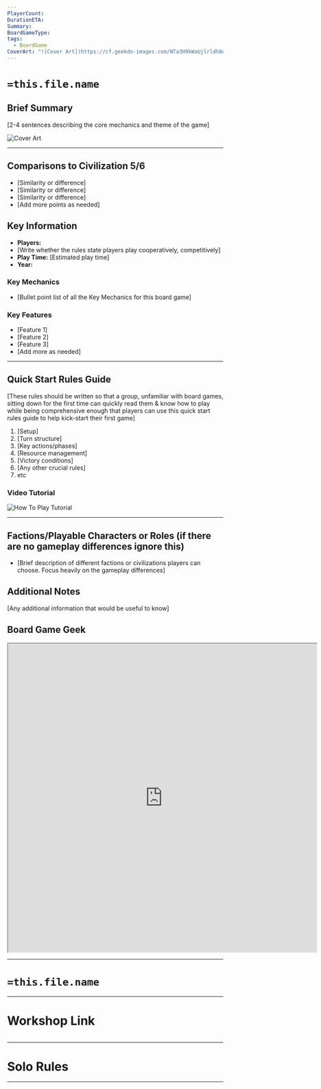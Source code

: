 ```yaml
---
PlayerCount: 
DurationETA: 
Summary: 
BoardGameType: 
tags:
  - BoardGame
CoverArt: "![Cover Art](https://cf.geekdo-images.com/NTa3H9kWaUjlrldh8qgYlg__imagepage/img/s5KJQMMugECCHgNtQXGszlGcIM0=/fit-in/900x600/filters:no_upscale():strip_icc()/pic7203331.jpg)"
---
```


# `=this.file.name`

## Brief Summary
[2-4 sentences describing the core mechanics and theme of the game]

![Cover Art](https://cf.geekdo-images.com/NTa3H9kWaUjlrldh8qgYlg__imagepage/img/s5KJQMMugECCHgNtQXGszlGcIM0=/fit-in/900x600/filters:no_upscale():strip_icc()/pic7203331.jpg)

---
## Comparisons to Civilization 5/6
- [Similarity or difference]
- [Similarity or difference]
- [Similarity or difference]
- [Add more points as needed]

## Key Information
- **Players:** 
- [Write whether the rules state players play cooperatively, competitively]
- **Play Time:** [Estimated play time]
- **Year:** 

### Key Mechanics
- [Bullet point list of all the Key Mechanics for this board game]

### Key Features
- [Feature 1]
- [Feature 2]
- [Feature 3]
- [Add more as needed]

---
## Quick Start Rules Guide
[These rules should be written so that a group, unfamiliar with board games, sitting down for the first time can quickly read them & know how to play while being comprehensive enough that players can use this quick start rules guide to help kick-start their first game]
1. [Setup]
2. [Turn structure]
3. [Key actions/phases]
4. [Resource management]
5. [Victory conditions]
6. [Any other crucial rules]
7. etc

### Video Tutorial
![How To Play Tutorial]()

---
## Factions/Playable Characters or Roles (if there are no gameplay differences ignore this)
- [Brief description of different factions or civilizations players can choose. Focus heavily on the gameplay differences]

## Additional Notes
[Any additional information that would be useful to know]

## Board Game Geek
<iframe src="https://boardgamegeek.com/boardgame/342372/the-elder-scrolls-v-skyrim-the-adventure-game"width=720 height=720></iframe>

---
# `=this.file.name`


---
# Workshop Link

![]()

---

# Solo Rules


---

